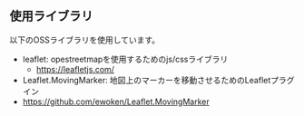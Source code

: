 ## 使用ライブラリ
以下のOSSライブラリを使用しています。
- leaflet: opestreetmapを使用するためのjs/cssライブラリ
  - https://leafletjs.com/
- Leaflet.MovingMarker:  地図上のマーカーを移動させるためのLeafletプラグイン
 - https://github.com/ewoken/Leaflet.MovingMarker
